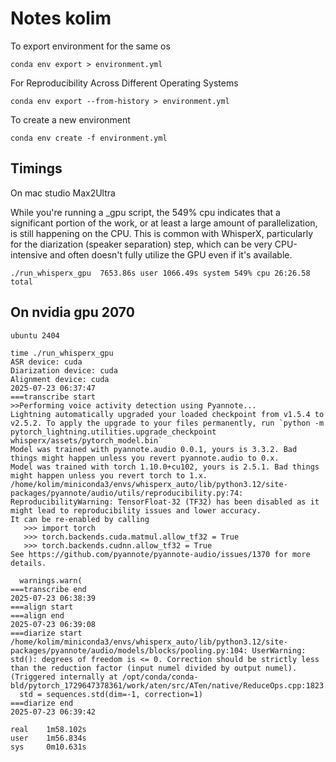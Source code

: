 # Notes kolim

To export environment for the same os
```
conda env export > environment.yml
```

For Reproducibility Across Different Operating Systems 
```
conda env export --from-history > environment.yml
```

To create a new environment
```
conda env create -f environment.yml
```

## Timings

On mac studio Max2Ultra  

While you're running a _gpu script, the 549% cpu indicates that a significant portion of the work, or at least a large amount of parallelization, is still happening on the CPU. This is common with WhisperX, particularly for the diarization (speaker separation) step, which can be very CPU-intensive and often doesn't fully utilize the GPU even if it's available.

```
./run_whisperx_gpu  7653.86s user 1066.49s system 549% cpu 26:26.58 total
```

## On nvidia gpu 2070

```
ubuntu 2404

time ./run_whisperx_gpu 
ASR device: cuda
Diarization device: cuda
Alignment device: cuda
2025-07-23 06:37:47
===transcribe start
>>Performing voice activity detection using Pyannote...
Lightning automatically upgraded your loaded checkpoint from v1.5.4 to v2.5.2. To apply the upgrade to your files permanently, run `python -m pytorch_lightning.utilities.upgrade_checkpoint whisperx/assets/pytorch_model.bin`
Model was trained with pyannote.audio 0.0.1, yours is 3.3.2. Bad things might happen unless you revert pyannote.audio to 0.x.
Model was trained with torch 1.10.0+cu102, yours is 2.5.1. Bad things might happen unless you revert torch to 1.x.
/home/kolim/miniconda3/envs/whisperx_auto/lib/python3.12/site-packages/pyannote/audio/utils/reproducibility.py:74: ReproducibilityWarning: TensorFloat-32 (TF32) has been disabled as it might lead to reproducibility issues and lower accuracy.
It can be re-enabled by calling
   >>> import torch
   >>> torch.backends.cuda.matmul.allow_tf32 = True
   >>> torch.backends.cudnn.allow_tf32 = True
See https://github.com/pyannote/pyannote-audio/issues/1370 for more details.

  warnings.warn(
===transcribe end
2025-07-23 06:38:39
===align start
===align end
2025-07-23 06:39:08
===diarize start
/home/kolim/miniconda3/envs/whisperx_auto/lib/python3.12/site-packages/pyannote/audio/models/blocks/pooling.py:104: UserWarning: std(): degrees of freedom is <= 0. Correction should be strictly less than the reduction factor (input numel divided by output numel). (Triggered internally at /opt/conda/conda-bld/pytorch_1729647378361/work/aten/src/ATen/native/ReduceOps.cpp:1823.)
  std = sequences.std(dim=-1, correction=1)
===diarize end
2025-07-23 06:39:42

real    1m58.102s
user    1m56.834s
sys     0m10.631s



```